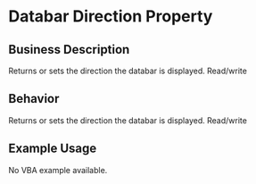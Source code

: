# Databar Direction Property

## Business Description
Returns or sets the direction the databar is displayed. Read/write

## Behavior
Returns or sets the direction the databar is displayed. Read/write

## Example Usage
No VBA example available.